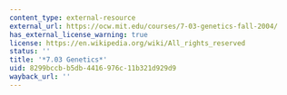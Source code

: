 ```yaml
---
content_type: external-resource
external_url: https://ocw.mit.edu/courses/7-03-genetics-fall-2004/
has_external_license_warning: true
license: https://en.wikipedia.org/wiki/All_rights_reserved
status: ''
title: '*7.03 Genetics*'
uid: 8299bccb-b5db-4416-976c-11b321d929d9
wayback_url: ''
---
```

